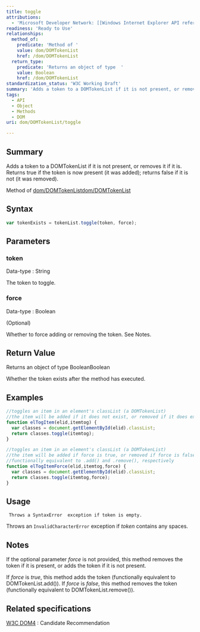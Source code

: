 ```yaml
---
title: toggle
attributions:
  - 'Microsoft Developer Network: [[Windows Internet Explorer API reference](http://msdn.microsoft.com/en-us/library/ie/hh828809%28v=vs.85%29.aspx) Article]'
readiness: 'Ready to Use'
relationships:
  method_of:
    predicate: 'Method of '
    value: dom/DOMTokenList
    href: /dom/DOMTokenList
  return_type:
    predicate: 'Returns an object of type  '
    value: Boolean
    href: /dom/DOMTokenList
standardization_status: 'W3C Working Draft'
summary: 'Adds a token to a DOMTokenList if it is not present, or removes it if it is. Returns true if the token is now present (it was added); returns false if it is not (it was removed).'
tags:
  - API
  - Object
  - Methods
  - DOM
uri: dom/DOMTokenList/toggle

---
```

## <span>Summary</span>

Adds a token to a DOMTokenList if it is not present, or removes it if it is. Returns true if the token is now present (it was added); returns false if it is not (it was removed).

Method of [dom/DOMTokenList](/dom/DOMTokenList)[dom/DOMTokenList](/dom/DOMTokenList)

## <span>Syntax</span>

``` js
var tokenExists = tokenList.toggle(token, force);
```

## <span>Parameters</span>

### <span>token</span>

 Data-type
:   String

 The token to toggle.

### <span>force</span>

 Data-type
:   Boolean

(Optional)

Whether to force adding or removing the token. See Notes.

## <span>Return Value</span>

Returns an object of type BooleanBoolean

Whether the token exists after the method has executed.

## <span>Examples</span>

``` js
//toggles an item in an element's classList (a DOMTokenList)
//the item will be added if it does not exist, or removed if it does exist
function elTogItem(elid,itemtog) {
  var classes = document.getElementById(elid).classList;
  return classes.toggle(itemtog);
}
```

``` js
//toggles an item in an element's classList (a DOMTokenList)
//the item will be added if force is true, or removed if force is false,
//functionally equivalent to .add() and .remove(), respectively
function elTogItemForce(elid,itemtog,force) {
  var classes = document.getElementById(elid).classList;
  return classes.toggle(itemtog,force);
}
```

## <span>Usage</span>

     Throws a SyntaxError  exception if token is empty.

Throws an `InvalidCharacterError` exception if *token* contains any spaces.

## <span>Notes</span>

If the optional parameter *force* is not provided, this method removes the token if it is present, or adds the token if it is not present.

If *force* is *true*, this method adds the token (functionally equivalent to DOMTokenList.add()). If *force* is *false*, this method removes the token (functionally equivalent to DOMTokenList.remove()).

## <span>Related specifications</span>

[W3C DOM4](http://www.w3.org/TR/dom/)
:   Candidate Recommendation
